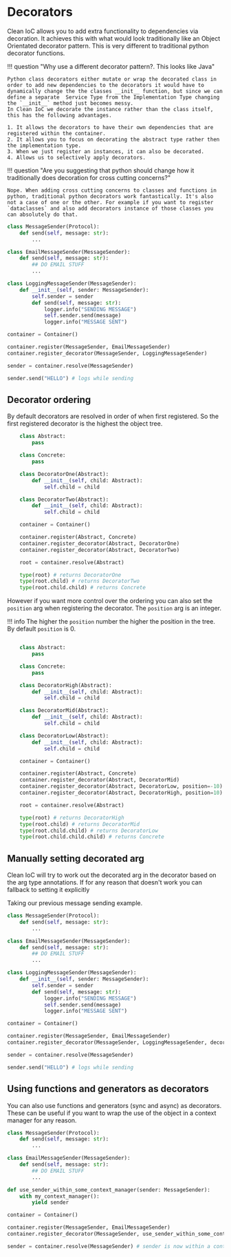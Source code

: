 # Decorators

Clean IoC allows you to add extra functionality to dependencies via decoration.
It achieves this with what would look traditionally like an Object Orientated decorator pattern. This is very different to traditional python decorator functions.

!!! question "Why use a different decorator pattern?. This looks like Java"

    Python class decorators either mutate or wrap the decorated class in order to add new dependencies to the decorators it would have to dynamically change the the classes __init__ function, but since we can define a separate  Service Type from the Implementation Type changing the `__init__` method just becomes messy.
    In Clean IoC we decorate the instance rather than the class itself, this has the following advantages.

    1. It allows the decorators to have their own dependencies that are registered within the container.
    2. It allows you to focus on decorating the abstract type rather then the implementation type.
    3. When we just register an instances, it can also be decorated.
    4. Allows us to selectively apply decorators.

!!! question "Are you suggesting that python should change how it traditionally does decoration for cross cutting concerns?"

    Nope. When adding cross cutting concerns to classes and functions in python, traditional python decorators work fantastically. It's also not a case of one or the other. For example if you want to register `dataclasses` and also add decorators instance of those classes you can absolutely do that.

```python
class MessageSender(Protocol):
    def send(self, message: str):
        ...

class EmailMessageSender(MessageSender):
    def send(self, message: str):
        ## DO EMAIL STUFF
        ...

class LoggingMessageSender(MessageSender):
    def __init__(self, sender: MessageSender):
        self.sender = sender
        def send(self, message: str):
            logger.info("SENDING MESSAGE")
            self.sender.send(message)
            logger.info("MESSAGE SENT")

container = Container()

container.register(MessageSender, EmailMessageSender)
container.register_decorator(MessageSender, LoggingMessageSender)

sender = container.resolve(MessageSender)

sender.send("HELLO") # logs while sending
```

## Decorator ordering

By default decorators are resolved in order of when first registered. So the first registered decorator is the highest the object tree.

```python
    class Abstract:
        pass

    class Concrete:
        pass

    class DecoratorOne(Abstract):
        def __init__(self, child: Abstract):
            self.child = child

    class DecoratorTwo(Abstract):
        def __init__(self, child: Abstract):
            self.child = child

    container = Container()

    container.register(Abstract, Concrete)
    container.register_decorator(Abstract, DecoratorOne)
    container.register_decorator(Abstract, DecoratorTwo)

    root = container.resolve(Abstract)

    type(root) # returns DecoratorOne
    type(root.child) # returns DecoratorTwo
    type(root.child.child) # returns Concrete
```

However if you want more control over the ordering you can also set the `position` arg when registering the decorator.
The `position` arg is an integer.

!!! info
    The higher the `position` number the higher the position in the tree.
    By default `position` is 0.

```python

    class Abstract:
        pass

    class Concrete:
        pass

    class DecoratorHigh(Abstract):
        def __init__(self, child: Abstract):
            self.child = child

    class DecoratorMid(Abstract):
        def __init__(self, child: Abstract):
            self.child = child

    class DecoratorLow(Abstract):
        def __init__(self, child: Abstract):
            self.child = child

    container = Container()

    container.register(Abstract, Concrete)
    container.register_decorator(Abstract, DecoratorMid)
    container.register_decorator(Abstract, DecoratorLow, position=-10)
    container.register_decorator(Abstract, DecoratorHigh, position=10)

    root = container.resolve(Abstract)

    type(root) # returns DecoratorHigh
    type(root.child) # returns DecoratorMid
    type(root.child.child) # returns DecoratorLow
    type(root.child.child.child) # returns Concrete
```

## Manually setting decorated arg

Clean IoC will try to work out the decorated arg in the decorator based on the arg type annotations.
If for any reason that doesn't work you can fallback to setting it explicitly

Taking our previous message sending example.

```python
class MessageSender(Protocol):
    def send(self, message: str):
        ...

class EmailMessageSender(MessageSender):
    def send(self, message: str):
        ## DO EMAIL STUFF
        ...

class LoggingMessageSender(MessageSender):
    def __init__(self, sender: MessageSender):
        self.sender = sender
        def send(self, message: str):
            logger.info("SENDING MESSAGE")
            self.sender.send(message)
            logger.info("MESSAGE SENT")

container = Container()

container.register(MessageSender, EmailMessageSender)
container.register_decorator(MessageSender, LoggingMessageSender, decorated_arg="sender")

sender = container.resolve(MessageSender)

sender.send("HELLO") # logs while sending
```

## Using functions and generators as decorators

You can also use functions and generators (sync and async) as decorators.
These can be useful if you want to wrap the use of the object in a context manager for any reason.

```python
class MessageSender(Protocol):
    def send(self, message: str):
        ...

class EmailMessageSender(MessageSender):
    def send(self, message: str):
        ## DO EMAIL STUFF
        ...

def use_sender_within_some_context_manager(sender: MessageSender):
    with my_context_manager():
        yield sender

container = Container()

container.register(MessageSender, EmailMessageSender)
container.register_decorator(MessageSender, use_sender_within_some_context_manager, decorated_arg="sender")

sender = container.resolve(MessageSender) # sender is now within a context manager
```
